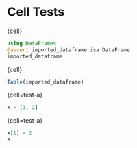 # Cell Tests

{cell}
```julia
using DataFrames
@assert imported_dataframe isa DataFrame
imported_dataframe
```

{cell}
```julia
Table(imported_dataframe)
```

{cell=test-a}
```julia
x = [1, 2]
```

{cell=test-a}
```julia
x[1] = 2
x
```
